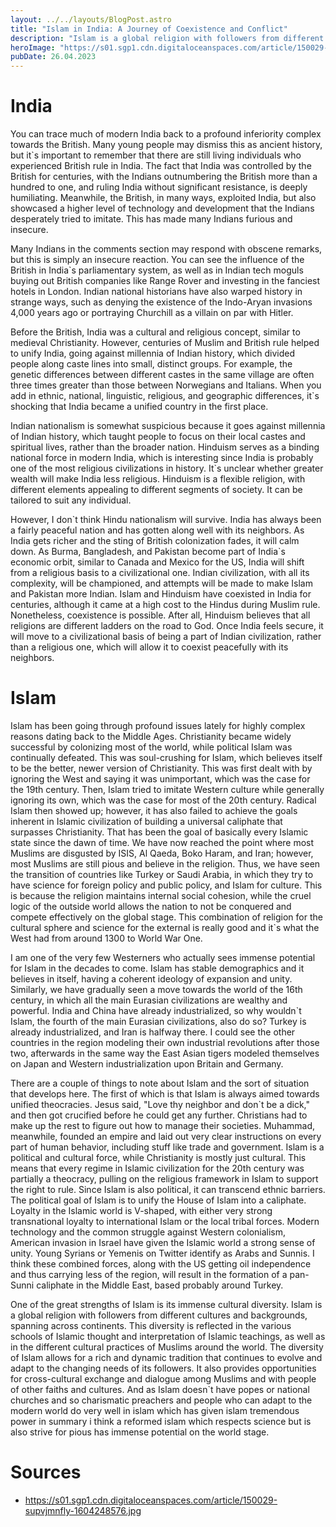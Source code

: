 ```yaml
---
layout: ../../layouts/BlogPost.astro
title: "Islam in India: A Journey of Coexistence and Conflict"
description: "Islam is a global religion with followers from different cultures and backgrounds, spanning across continents. This diversity is reflected in the various schools of Islamic thought and interpretation of Islamic teachings. While Indian nationalism is somewhat suspicious because it goes against millennia of Indian history, which taught people to focus on their local castes and spiritual lives, rather than the broader nation."
heroImage: "https://s01.sgp1.cdn.digitaloceanspaces.com/article/150029-supvjmnfly-1604248576.jpg"
pubDate: 26.04.2023
---
```

# India
You can trace much of modern India back to a profound inferiority complex towards the British. Many young people may dismiss this as ancient history, but it\`s important to remember that there are still living individuals who experienced British rule in India. The fact that India was controlled by the British for centuries, with the Indians outnumbering the British more than a hundred to one, and ruling India without significant resistance, is deeply humiliating. Meanwhile, the British, in many ways, exploited India, but also showcased a higher level of technology and development that the Indians desperately tried to imitate. This has made many Indians furious and insecure.

Many Indians in the comments section may respond with obscene remarks, but this is simply an insecure reaction. You can see the influence of the British in India\`s parliamentary system, as well as in Indian tech moguls buying out British companies like Range Rover and investing in the fanciest hotels in London. Indian national historians have also warped history in strange ways, such as denying the existence of the Indo-Aryan invasions 4,000 years ago or portraying Churchill as a villain on par with Hitler.

Before the British, India was a cultural and religious concept, similar to medieval Christianity. However, centuries of Muslim and British rule helped to unify India, going against millennia of Indian history, which divided people along caste lines into small, distinct groups. For example, the genetic differences between different castes in the same village are often three times greater than those between Norwegians and Italians. When you add in ethnic, national, linguistic, religious, and geographic differences, it\`s shocking that India became a unified country in the first place.

Indian nationalism is somewhat suspicious because it goes against millennia of Indian history, which taught people to focus on their local castes and spiritual lives, rather than the broader nation. Hinduism serves as a binding national force in modern India, which is interesting since India is probably one of the most religious civilizations in history. It\`s unclear whether greater wealth will make India less religious. Hinduism is a flexible religion, with different elements appealing to different segments of society. It can be tailored to suit any individual.

However, I don\`t think Hindu nationalism will survive. India has always been a fairly peaceful nation and has gotten along well with its neighbors. As India gets richer and the sting of British colonization fades, it will calm down. As Burma, Bangladesh, and Pakistan become part of India\`s economic orbit, similar to Canada and Mexico for the US, India will shift from a religious basis to a civilizational one. Indian civilization, with all its complexity, will be championed, and attempts will be made to make Islam and Pakistan more Indian. Islam and Hinduism have coexisted in India for centuries, although it came at a high cost to the Hindus during Muslim rule. Nonetheless, coexistence is possible. After all, Hinduism believes that all religions are different ladders on the road to God. Once India feels secure, it will move to a civilizational basis of being a part of Indian civilization, rather than a religious one, which will allow it to coexist peacefully with its neighbors.

# Islam
Islam has been going through profound issues lately for highly complex reasons dating back to the Middle Ages. Christianity became widely successful by colonizing most of the world, while political Islam was continually defeated. This was soul-crushing for Islam, which believes itself to be the better, newer version of Christianity. This was first dealt with by ignoring the West and saying it was unimportant, which was the case for the 19th century. Then, Islam tried to imitate Western culture while generally ignoring its own, which was the case for most of the 20th century. Radical Islam then showed up; however, it has also failed to achieve the goals inherent in Islamic civilization of building a universal caliphate that surpasses Christianity. That has been the goal of basically every Islamic state since the dawn of time. We have now reached the point where most Muslims are disgusted by ISIS, Al Qaeda, Boko Haram, and Iran; however, most Muslims are still pious and believe in the religion. Thus, we have seen the transition of countries like Turkey or Saudi Arabia, in which they try to have science for foreign policy and public policy, and Islam for culture. This is because the religion maintains internal social cohesion, while the cruel logic of the outside world allows the nation to not be conquered and compete effectively on the global stage. This combination of religion for the cultural sphere and science for the external is really good and it\`s what the West had from around 1300 to World War One.

I am one of the very few Westerners who actually sees immense potential for Islam in the decades to come. Islam has stable demographics and it believes in itself, having a coherent ideology of expansion and unity. Similarly, we have gradually seen a move towards the world of the 16th century, in which all the main Eurasian civilizations are wealthy and powerful. India and China have already industrialized, so why wouldn\`t Islam, the fourth of the main Eurasian civilizations, also do so? Turkey is already industrialized, and Iran is halfway there. I could see the other countries in the region modeling their own industrial revolutions after those two, afterwards in the same way the East Asian tigers modeled themselves on Japan and Western industrialization upon Britain and Germany.

There are a couple of things to note about Islam and the sort of situation that develops here. The first of which is that Islam is always aimed towards unified theocracies. Jesus said, "Love thy neighbor and don\`t be a dick," and then got crucified before he could get any further. Christians had to make up the rest to figure out how to manage their societies. Muhammad, meanwhile, founded an empire and laid out very clear instructions on every part of human behavior, including stuff like trade and government. Islam is a political and cultural force, while Christianity is mostly just cultural. This means that every regime in Islamic civilization for the 20th century was partially a theocracy, pulling on the religious framework in Islam to support the right to rule. Since Islam is also political, it can transcend ethnic barriers. The political goal of Islam is to unify the House of Islam into a caliphate. Loyalty in the Islamic world is V-shaped, with either very strong transnational loyalty to international Islam or the local tribal forces. Modern technology and the common struggle against Western colonialism, American invasion in Israel have given the Islamic world a strong sense of unity. Young Syrians or Yemenis on Twitter identify as Arabs and Sunnis. I think these combined forces, along with the US getting oil independence and thus carrying less of the region, will result in the formation of a pan-Sunni caliphate in the Middle East, based probably around Turkey.

One of the great strengths of Islam is its immense cultural diversity. Islam is a global religion with followers from different cultures and backgrounds, spanning across continents. This diversity is reflected in the various schools of Islamic thought and interpretation of Islamic teachings, as well as in the different cultural practices of Muslims around the world. The diversity of Islam allows for a rich and dynamic tradition that continues to evolve and adapt to the changing needs of its followers. It also provides opportunities for cross-cultural exchange and dialogue among Muslims and with people of other faiths and cultures. And as Islam doesn\`t have popes or national churches and so charismatic preachers and people who can adapt to the modern world do very well in islam which has given islam tremendous power in summary i think a reformed islam which respects science but is also strive for pious has immense potential on the world stage.

# Sources

* https://s01.sgp1.cdn.digitaloceanspaces.com/article/150029-supvjmnfly-1604248576.jpg
